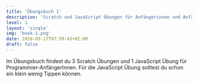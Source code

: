 ```yaml
---
title: 'Übungsbuch 1'
description: 'Scratch und JavaScript Übungen für Anfängerinnen und Anfänger'
level: 1
layout: 'single'
img: 'book-1.png'
date: 2020-05-17T07:59:43+02:00
draft: false
---
```


Im Übungsbuch findest du 3 Scratch Übungen und 1 JavaScript Übung für Programmier-AnfängerInnen. Für die JavaScript Übung solltest du schon ein klein wenig Tippen können.
